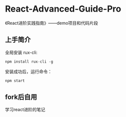 # React-Advanced-Guide-Pro
《React进阶实践指南》——demo项目和代码片段


## 上手简介

全局安装 rux-cli:

````js
npm install rux-cli -g 
````

安装成功后，运行命令：
 
````js
npm start 
````

## fork后自用
学习react进阶的笔记
